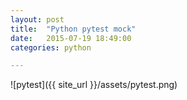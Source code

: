 ```yaml
---
layout: post
title:  "Python pytest mock"
date:   2015-07-19 18:49:00
categories: python

---
```


![pytest]({{ site_url }}/assets/pytest.png)

